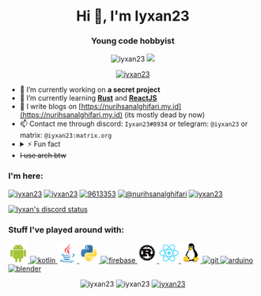 <h1 align="center">Hi 👋, I'm Iyxan23</h1>
<h3 align="center">Young code hobbyist</h3>

<p align="center"> <img src="https://komarev.com/ghpvc/?username=iyxan23&label=Profile%20views&color=0e75b6&style=flat" alt="iyxan23" /> <a href="https://wakatime.com/@1c91a63c-2af2-4dd6-b92d-97988e8ae2e6"> <img src="https://wakatime.com/badge/user/1c91a63c-2af2-4dd6-b92d-97988e8ae2e6.svg"/> </a> </p>

<p align="center"><a href="https://github.com/ryo-ma/github-profile-trophy"><img src="https://github-profile-trophy.vercel.app/?username=iyxan23&row=1&no-frame=true" alt="iyxan23" /></a></p>

- 🔭 I’m currently working on **a secret project**
- 🌱 I’m currently learning **[Rust](https://rust-lang.org)** and **[ReactJS](https://reactjs.org)**
- 📝 I write blogs on [https://nurihsanalghifari.my.id](https://nurihsanalghifari.my.id) (its mostly dead by now)
- 📫 Contact me through discord: `Iyxan23#8934` or telegram: `@iyxan23` or matrix: `@iyxan23:matrix.org`
- <details><summary>⚡ Fun fact</summary>You can make something like this using a <code>summary</code> and <code>details</code> tag on github's markdown viewer. See this readme's source <a href="https://github.com/Iyxan23/Iyxan23/blob/main/README.md?plain=1#L13">here</a></details>
- ~~I use arch btw~~

<h3 align="left">I'm here:</h3>
<p align="left">
<a href="https://twitter.com/iyxan23" target="blank"><img align="center" src="https://raw.githubusercontent.com/rahuldkjain/github-profile-readme-generator/master/src/images/icons/Social/twitter.svg" alt="iyxan23" height="30" width="40" /></a>
<a href="https://instagram.com/iyxan23" target="blank"><img align="center" src="https://raw.githubusercontent.com/rahuldkjain/github-profile-readme-generator/master/src/images/icons/Social/instagram.svg" alt="iyxan23" height="30" width="40" /></a>
<a href="https://stackoverflow.com/users/9613353" target="blank"><img align="center" src="https://raw.githubusercontent.com/rahuldkjain/github-profile-readme-generator/master/src/images/icons/Social/stack-overflow.svg" alt="9613353" height="30" width="40" /></a>
<a href="https://medium.com/@nurihsanalghifari" target="blank"><img align="center" src="https://raw.githubusercontent.com/rahuldkjain/github-profile-readme-generator/master/src/images/icons/Social/medium.svg" alt="@nurihsanalghifari" height="30" width="40" /></a>
<a href="https://dev.to/iyxan23" target="blank"><img align="center" src="https://cdn.jsdelivr.net/npm/simple-icons@3.0.1/icons/dev-dot-to.svg" alt="iyxan23" height="30" width="40" /></a>
</p>
<a href="https://discord.c99.nl/"><img src="https://discord.c99.nl/widget/theme-1/574128504451366913.png" alt="Iyxan's discord status"/></a>

<h3 align="left">Stuff I've played around with:</h3>
<p align="left">

<a href="https://developer.android.com" target="_blank"> <img src="https://raw.githubusercontent.com/devicons/devicon/master/icons/android/android-original.svg" alt="android" width="40" height="40"/> </a>
<a href="https://kotlinlang.org" target="_blank"> <img src="https://www.vectorlogo.zone/logos/kotlinlang/kotlinlang-icon.svg" alt="kotlin" width="40" height="40"/> </a>
<a href="https://www.java.com" target="_blank"> <img src="https://raw.githubusercontent.com/devicons/devicon/master/icons/java/java-original.svg" alt="java" width="40" height="40"/> </a>
<a href="https://www.python.org" target="_blank"> <img src="https://raw.githubusercontent.com/devicons/devicon/master/icons/python/python-original.svg" alt="python" width="40" height="40"/> </a>
<a href="https://firebase.google.com/" target="_blank"> <img src="https://www.vectorlogo.zone/logos/firebase/firebase-icon.svg" alt="firebase" width="40" height="40"/> </a>
<a href="https://rust-lang.org" target="_blank"> <img src="https://github.com/devicons/devicon/raw/master/icons/rust/rust-plain.svg" alt="rust" width="40" height="40"/> </a>
<a href="https://reactjs.org" target="_blank"> <img src="https://github.com/devicons/devicon/raw/master/icons/react/react-original.svg" alt="react" width="40" height="40"/> </a>
<a href="https://www.linux.org/" target="_blank"> <img src="https://raw.githubusercontent.com/devicons/devicon/master/icons/linux/linux-original.svg" alt="linux" width="40" height="40"/> </a>
<a href="https://git-scm.com/" target="_blank"> <img src="https://www.vectorlogo.zone/logos/git-scm/git-scm-icon.svg" alt="git" width="40" height="40"/> </a>
<a href="https://www.arduino.cc/" target="_blank"> <img src="https://cdn.worldvectorlogo.com/logos/arduino-1.svg" alt="arduino" width="40" height="40"/> </a>
<a href="https://www.blender.org/" target="_blank"> <img src="https://download.blender.org/branding/community/blender_community_badge_white.svg" alt="blender" width="40" height="40"/> </a>
</p>

<p align="center">
  <img src="https://github-readme-stats.vercel.app/api?username=iyxan23&show_icons=true&count_private=true&bg_color=00000000&text_color=808080&hide_border=true" alt="iyxan23" />
  <img src="https://github-readme-streak-stats.herokuapp.com?user=Iyxan23&theme=onedark&hide_border=true&background=00000000&stroke=80808080" alt="iyxan23" />
  <a href="https://wakatime.com/@Iyxan23"> <img src="https://github-readme-stats.vercel.app/api/wakatime?username=Iyxan23&show_icons=true&layout=compact&bg_color=00000000&text_color=808080&hide_border=true" alt="iyxan23" /> </a>
</p>
